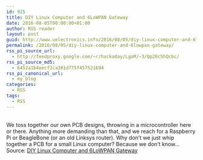 ```yaml
---
id: 925
title: DIY Linux Computer and 6LoWPAN Gateway
date: 2016-08-05T00:00:00+01:00
author: RSS reader
layout: post
guid: http://www.uelectronics.info/2016/08/05/diy-linux-computer-and-6lowpan-gateway/
permalink: /2016/08/05/diy-linux-computer-and-6lowpan-gateway/
rss_pi_source_url:
  - http://feedproxy.google.com/~r/hackaday/LgoM/~3/Qp26c5hQcbc/
rss_pi_source_md5:
  - 6452a1b4eecf2ca381d775f457521694
rss_pi_canonical_url:
  - my_blog
categories:
  - RSS
tags:
  - RSS
---
```

&#013;  
We toss together our own PCB designs, throwing in a microcontroller here or there. Anything more demanding than that, and we reach for a Raspberry Pi or BeagleBone (or an old Linksys router). Why don’t we just whip together a PCB for a small Linux computer? Because we don’t know…&#013;  
Source: <a href="http://feedproxy.google.com/~r/hackaday/LgoM/~3/Qp26c5hQcbc/" target="_blank">DIY Linux Computer and 6LoWPAN Gateway</a>
